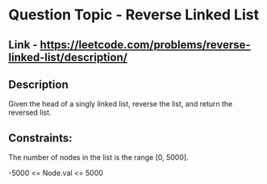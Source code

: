 # Question Topic - Reverse Linked List

## Link - https://leetcode.com/problems/reverse-linked-list/description/

## Description

Given the head of a singly linked list, reverse the list, and return the reversed list.

## Constraints:

The number of nodes in the list is the range [0, 5000].

-5000 <= Node.val <= 5000

